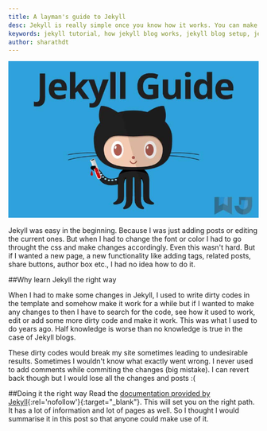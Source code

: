 ```yaml
---
title: A layman's guide to Jekyll
desc: Jekyll is really simple once you know how it works. You can make your blog do wonders once you know how to play with templates, layouts, loops and curly braces. Here is a layman's Jekyll guide!
keywords: jekyll tutorial, how jekyll blog works, jekyll blog setup, jekyll working, jekyll guide
author: sharathdt
---
```


<img alt="Jekyll Tutorial" title="Jekyll guide" itemprop="thumbnailUrl" src="/images/jekyll-tutorial-screenshot.jpg">

Jekyll was easy in the beginning. Because I was just adding posts or editing the current ones. But when I had to change the font or color I had to go throught the css and make changes accordingly. Even this wasn't hard. But if I wanted a new page, a new functionality like adding tags, related posts, share buttons, author box etc., I had no idea how to do it. 

##Why learn Jekyll the right way

When I had to make some changes in Jekyll, I used to write dirty codes in the template and somehow make it work for a while but if I wanted to make any changes to then I have to search for the code, see how it used to work, edit or add some more dirty code and make it work. This was what I used to do years ago. Half knowledge is worse than no knowledge is true in the case of Jekyll blogs.

These dirty codes would break my site sometimes leading to undesirable results. Sometimes I wouldn't know what exactly went wrong. I never used to add comments while commiting the changes (big mistake). I can revert back though but I would lose all the changes and posts :(

##Doing it the right way
Read the [documentation provided by Jekyll](http://jekyllrb.com/docs/home/){:rel='nofollow'}{:target="_blank"}. This will set you on the right path. It has a lot of information and lot of pages as well. So I thought I would summarise it in this post so that anyone could make use of it.

